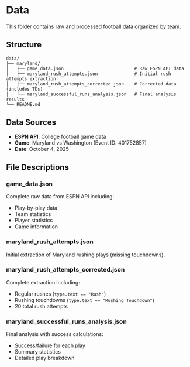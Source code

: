 # Data

This folder contains raw and processed football data organized by team.

## Structure

```
data/
├── maryland/
│   ├── game_data.json                           # Raw ESPN API data
│   ├── maryland_rush_attempts.json              # Initial rush attempts extraction
│   ├── maryland_rush_attempts_corrected.json    # Corrected data (includes TDs)
│   └── maryland_successful_runs_analysis.json   # Final analysis results
└── README.md
```

## Data Sources

- **ESPN API**: College football game data
- **Game**: Maryland vs Washington (Event ID: 401752857)
- **Date**: October 4, 2025

## File Descriptions

### game_data.json
Complete raw data from ESPN API including:
- Play-by-play data
- Team statistics
- Player statistics
- Game information

### maryland_rush_attempts.json
Initial extraction of Maryland rushing plays (missing touchdowns).

### maryland_rush_attempts_corrected.json
Complete extraction including:
- Regular rushes (`type.text == "Rush"`)
- Rushing touchdowns (`type.text == "Rushing Touchdown"`)
- 20 total rush attempts

### maryland_successful_runs_analysis.json
Final analysis with success calculations:
- Success/failure for each play
- Summary statistics
- Detailed play breakdown
